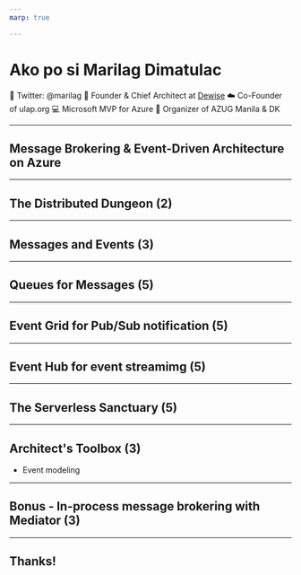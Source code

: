 ```yaml
---
marp: true

---
```

# Ako po si Marilag Dimatulac
:iphone: Twitter: @marilag
:blue_heart: Founder & Chief Architect at [Dewise](https://www.dewise.com/)
:cloud: Co-Founder of ulap.org
:computer: Microsoft MVP for Azure
:green_heart: Organizer of AZUG Manila & DK

---
<!--  _backgroundColor: white -->
## Message Brokering & Event-Driven Architecture on Azure 
---
## The Distributed Dungeon (2)
---
## Messages and Events (3)
---
## Queues for Messages (5)
---
## Event Grid for Pub/Sub notification (5)
---
## Event Hub for event streamimg (5)
---
## The Serverless Sanctuary (5)
---
## Architect's Toolbox (3)
- Event modeling
---
## Bonus - In-process message brokering with Mediator (3)
---

## Thanks!


